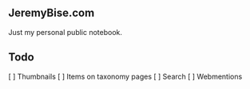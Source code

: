 ## JeremyBise.com

Just my personal public notebook.

## Todo

[ ] Thumbnails
[ ] Items on taxonomy pages
[ ] Search
[ ] Webmentions
